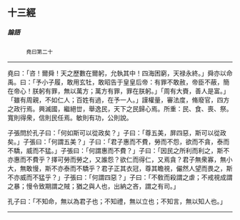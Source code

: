 

## 十三經

##### 論語
　　　`堯曰第二十`

* * *

堯曰：「咨！爾舜！天之歷數在爾躬，允執其中！四海困窮，天禄永終。」舜亦以命禹。曰：「予小子履，敢用玄牡，敢昭告于皇皇后帝：有罪不敢赦，帝臣不蔽，簡在帝心！朕躬有罪，無以萬方；萬方有罪，罪在朕躬。」「周有大賚，善人是富。」「雖有周親，不如仁人；百姓有過，在予一人。」謹權量，審法度，脩廢官，四方之政行焉。興滅國，繼絕丗，舉逸民，天下之民歸心焉。所重：民、食、喪、祭。寬則得衆，信則民任焉。敏則有功，公則說。

子張問於孔子曰：「何如斯可以從政矣？」子曰：「尊五美，屏四惡，斯可以從政矣。」子張曰：「何謂五美？」子曰：「君子惠而不費，勞而不怨，欲而不貪，泰而不驕，威而不猛。」子張曰：「何謂惠而不費？」子曰：「因民之所利而利之，斯不亦惠而不費乎？擇可勞而勞之，又誰怨？欲仁而得仁，又焉貪？君子無衆寡，無小大，無敢慢，斯不亦泰而不驕乎？君子正其衣冠，尊其瞻視，儼然人望而畏之，斯不亦威而不猛乎？」子張曰：「何謂四惡？」子曰：「不敎而殺謂之虐；不戒視成謂之暴；慢令致期謂之賊；猶之與人也，出納之吝，謂之有司。」

孔子曰：「不知命，無以為君子也；不知禮，無以立也；不知言，無以知人也。」

* * *

